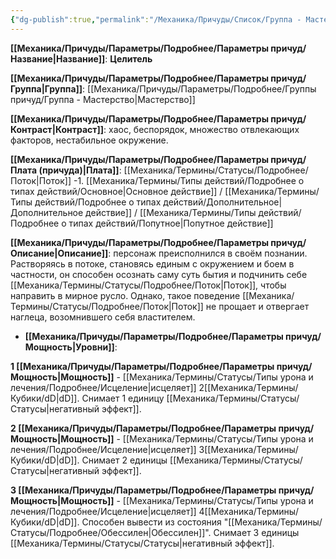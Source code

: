 ```yaml
---
{"dg-publish":true,"permalink":"/Механика/Причуды/Список/Группа - Мастерство/Целитель/","noteIcon":"","created":"2025-10-12T10:43:43.023+03:00","updated":"2025-10-20T13:31:31.416+03:00"}
---
```




**[[Механика/Причуды/Параметры/Подробнее/Параметры причуд/Название\|Название]]**: **Целитель**

**[[Механика/Причуды/Параметры/Подробнее/Параметры причуд/Группа\|Группа]]**: [[Механика/Причуды/Параметры/Подробнее/Группы причуд/Группа - Мастерство\|Мастерство]] 

**[[Механика/Причуды/Параметры/Подробнее/Параметры причуд/Контраст\|Контраст]]**: хаос, беспорядок, множество отвлекающих факторов, нестабильное окружение.

**[[Механика/Причуды/Параметры/Подробнее/Параметры причуд/Плата (причуда)\|Плата]]**: [[Механика/Термины/Статусы/Подробнее/Поток\|Поток]] -1. [[Механика/Термины/Типы действий/Подробнее о типах действий/Основное\|Основное действие]] / [[Механика/Термины/Типы действий/Подробнее о типах действий/Дополнительное\|Дополнительное действие]] / [[Механика/Термины/Типы действий/Подробнее о типах действий/Попутное\|Попутное действие]]

**[[Механика/Причуды/Параметры/Подробнее/Параметры причуд/Описание\|Описание]]**: персонаж преисполнился в своём познании. Растворяясь в потоке, становясь единым с окружением и боем в частности, он способен осознать саму суть бытия и подчинить себе [[Механика/Термины/Статусы/Подробнее/Поток\|Поток]], чтобы направить в мирное русло. Однако, такое поведение [[Механика/Термины/Статусы/Подробнее/Поток\|Поток]] не прощает и отвергает наглеца, возомнившего себя властителем. 


- **[[Механика/Причуды/Параметры/Подробнее/Параметры причуд/Мощность\|Уровни]]**:

**1 [[Механика/Причуды/Параметры/Подробнее/Параметры причуд/Мощность\|Мощность]]** -  [[Механика/Термины/Статусы/Типы урона и лечения/Подробнее/Исцеление\|исцеляет]] 2[[Механика/Термины/Кубики/dD\|dD]]. Снимает 1 единицу  [[Механика/Термины/Статусы/Статусы\|негативный эффект]].

**2 [[Механика/Причуды/Параметры/Подробнее/Параметры причуд/Мощность\|Мощность]]** -  [[Механика/Термины/Статусы/Типы урона и лечения/Подробнее/Исцеление\|исцеляет]] 3[[Механика/Термины/Кубики/dD\|dD]]. Снимает 2 единицы [[Механика/Термины/Статусы/Статусы\|негативный эффект]].

**3 [[Механика/Причуды/Параметры/Подробнее/Параметры причуд/Мощность\|Мощность]]** -  [[Механика/Термины/Статусы/Типы урона и лечения/Подробнее/Исцеление\|исцеляет]] 4[[Механика/Термины/Кубики/dD\|dD]]. Способен вывести из состояния "[[Механика/Термины/Статусы/Подробнее/Обессилен\|Обессилен]]". Снимает 3 единицы  [[Механика/Термины/Статусы/Статусы\|негативный эффект]].